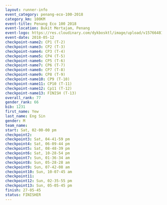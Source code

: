 ```yaml
--- 
layout: runner-info 
event_category: penang-eco-100-2018 
category_km: 100KM 
event-title: Penang Eco 100 2018 
event-location: Bukit Mertajam, Penang 
event-logo: https://res.cloudinary.com/dykbosktl/image/upload/v1576648106/Logo/Logo_lovxhg.jpg 
event-date: 2018-05-12 
checkpoint-name2: CP1 (T-2) 
checkpoint-name3: CP2 (T-3) 
checkpoint-name4: CP3 (T-4) 
checkpoint-name5: CP4 (T-5) 
checkpoint-name6: CP5 (T-6) 
checkpoint-name7: CP6 (T-7) 
checkpoint-name8: CP7 (T-8) 
checkpoint-name9: CP8 (T-9) 
checkpoint-name10: CP9 (T-10) 
checkpoint-name11: CP10 (T-11) 
checkpoint-name12: Cp11 (T-12) 
checkpoint-name13: FINISH (T-13) 
overall_rank: 77
gender_rank: 66
bib: 1231
first_name: Yew
last_name: Eng Sin
gender: M
team_name: 
start: Sat, 02-00-00 pm
checkpoint2: 
checkpoint3: Sat, 04-41-59 pm
checkpoint4: Sat, 06-09-44 pm
checkpoint5: Sat, 08-48-39 pm
checkpoint6: Sat, 10-28-54 pm
checkpoint7: Sun, 01-36-34 am
checkpoint8: Sun, 05-28-28 am
checkpoint9: Sun, 07-42-08 am
checkpoint10: Sun, 10-07-45 am
checkpoint11: 
checkpoint12: Sun, 02-35-55 pm
checkpoint13: Sun, 05-05-45 pm
finish: 27-05-45
status: FINISHER
--- 
```

